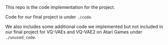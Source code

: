 This repo is the code implementation for the project. 

Code for our final project is under ```./code```.

We also includes some additional code we implemented but not included in our final project for VQ-VAEs and VQ-VAE2 on Atari Games under ```./unused_code```.

